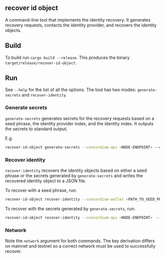 ## recover id object

A command-line tool that implements the identity recovery. It generates recovery
requests, contacts the identity provider, and recovers the identity objects.

## Build

To build run `cargo build --release`. This produces the binary `target/release/recover-id-object`.

## Run

See `--help` for the list of all the options. The tool has two modes: `generate-secrets` and `recover-identity`.

### Generate secrets

`generate-secrets` generates secrets for the recovery requests based on a seed phrase, the identity provider index, and the identity index.
It outputs the secrets to standard output.

E.g.

```bash
recover-id-object generate-secrets --concordium-api <NODE-ENDPOINT> --concordium-wallet <PATH_TO_SEED_PHRASE> --concordium-api <NODE-ENDPOINT> --ip-index <INDEX> --id-index <INDEX> --network <NETWORK>
```

### Recover identity

`recover-identity` recovers the identity objects based on either a seed phrase or the secrets generated by `generate-secrets` and writes the recovered identity object to a JSON file.

To recover with a seed phrase, run:

```bash
recover-id-object recover-identity --concordium-wallet <PATH_TO_SEED_PHRASE> --concordium-api <NODE-ENDPOINT>  --ip-index <INDEX> --network <NETWORK> --ip-info-url <IP-INFO-URL>
```

To recover with the secrets generated by `generate-secrets`, run:

```bash
recover-id-object recover-identity --concordium-api <NODE-ENDPOINT>  --prf-key <PRF_KEY> --id-cred-sec <ID_CRED_SEC> --ip-index <INDEX> --network <NETWORK> --ip-info-url <IP-INFO-URL>

```

### Network

Note the `network` argument for both commands. The key derivation differs on mainnet and testnet so a correct network must be used to successfully recover.
